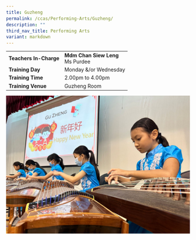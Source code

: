 ```yaml
---
title: Guzheng
permalink: /ccas/Performing-Arts/Guzheng/
description: ""
third_nav_title: Performing Arts
variant: markdown
---
```

| | |
| --- | ---|
| **Teachers In-Charge** |**Mdm Chan Siew Leng**<br>Ms Purdee
|**Training Day**|Monday &amp;/or&nbsp;Wednesday
|**Training Time**|2.00pm to 4.00pm
|**Training Venue**|Guzheng Room

![](/images/guzheng2023.JPG)